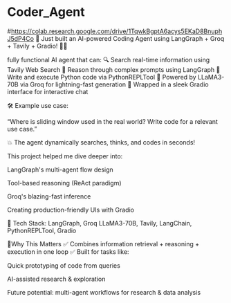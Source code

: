 # Coder_Agent
#https://colab.research.google.com/drive/1TqwkBgptA6acys5EKaD8BnuphJ5dP4Co
🚀 Just built an AI-powered Coding Agent using LangGraph + Groq + Tavily + Gradio! 🤖💡

 fully functional AI agent that can:
🔍 Search real-time information using Tavily Web Search
🧠 Reason through complex prompts using LangGraph
🧾 Write and execute Python code via PythonREPLTool
🦙 Powered by LLaMA3-70B via Groq for lightning-fast generation
💬 Wrapped in a sleek Gradio interface for interactive chat

🛠️ Example use case:

“Where is sliding window used in the real world? Write code for a relevant use case.”

💥 The agent dynamically searches, thinks, and codes in seconds!

This project helped me dive deeper into:

LangGraph's multi-agent flow design

Tool-based reasoning (ReAct paradigm)

Groq's blazing-fast inference

Creating production-friendly UIs with Gradio

🧩 Tech Stack:
LangGraph, Groq LLaMA3-70B, Tavily, LangChain, PythonREPLTool, Gradio

📌Why This Matters
✅ Combines information retrieval + reasoning + execution in one loop
✅ Built for tasks like:

Quick prototyping of code from queries

AI-assisted research & exploration

Future potential: multi-agent workflows for research & data analysis
